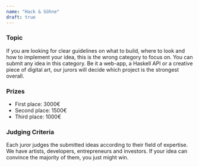 ```yaml
---
name: "Hack & Söhne"
draft: true
---
```

### Topic

If you are looking for clear guidelines on what to build, where to look and how to implement your idea, this is the wrong category to focus on. You can submit any idea in this category. Be it a web-app, a Haskell API or a creative piece of digital art, our jurors will decide which project is the strongest overall. 

### Prizes

- First place: 3000€
- Second place: 1500€
- Third place: 1000€

### Judging Criteria

Each juror judges the submitted ideas according to their field of expertise. We have artists, developers, entrepreneurs and investors. If your idea can convince the majority of them, you just might win.
